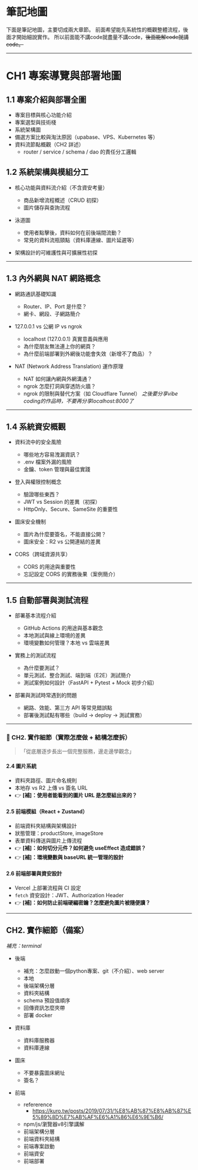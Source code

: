# 筆記地圖

下面是筆記地圖，主要切成兩大章節。
前面希望能先系統性的概觀整體流程，後面才開始細說實作。
所以前面能不講code就盡量不講code，~~後面能解code就講code。~~

---
# CH1 專案導覽與部署地圖

## 1.1 專案介紹與部署全圖

* 專案目標與核心功能介紹
* 專案選型與技術棧
* 系統架構圖
* 備選方案比較與淘汰原因（upabase、VPS、Kubernetes 等）
* 資料流節點概觀（CH2 詳述）
  * router / service / schema / dao 的責任分工邏輯

## 1.2 系統架構與模組分工

* 核心功能與資料流介紹（不含資安考量）

  * 商品新增流程概述（CRUD 初探）
  * 圖片儲存與查詢流程
* 泳道圖

  * 使用者點擊後，資料如何在前後端間流動？
  * 常見的資料流瓶頸點（資料庫連線、圖片延遲等）
* 架構設計的可維護性與可擴展性初探

 ---

## 1.3 內外網與 NAT 網路概念

* 網路通訊基礎知識

  * Router、IP、Port 是什麼？
  * 網卡、網段、子網路簡介
* 127.0.0.1 vs 公網 IP vs ngrok

  * localhost (127.0.0.1) 真實意義與應用
  * 為什麼朋友無法連上你的網頁？
  * 為什麼前端部署到外網後功能會失效（新增不了商品）？
* NAT (Network Address Translation) 運作原理

  * NAT 如何讓內網與外網溝通？
  * ngrok 怎麼打洞與穿透防火牆？
  * ngrok 的限制與替代方案（如 Cloudflare Tunnel）
*之後要分享vibe coding的作品時，不要再分享localhost:8000了*

---

## 1.4 系統資安概觀

* 資料流中的安全風險

  * 哪些地方容易洩漏資訊？
  * .env 檔案外漏的風險
  * 金鑰、token 管理與最佳實踐
* 登入與權限控制概念

  * 驗證哪些東西？
  * JWT vs Session 的差異（初探）
  * HttpOnly、Secure、SameSite 的重要性
* 圖床安全機制

  * 圖片為什麼要簽名，不能直接公開？
  * 圖床安全：R2 vs 公開連結的差異
* CORS（跨域資源共享）

  * CORS 的用途與重要性
  * 忘記設定 CORS 的實務後果（案例簡介）

---

## 1.5 自動部署與測試流程

* 部署基本流程介紹

  * GitHub Actions 的用途與基本觀念
  * 本地測試與線上環境的差異
  * 環境變數如何管理？本地 vs 雲端差異
* 實務上的測試流程
  * 為什麼要測試？
  * 單元測試、整合測試、端到端（E2E）測試簡介
  * 測試案例如何設計（FastAPI + Pytest + Mock 初步介紹）
* 部署與測試時常遇到的問題

  * 網路、效能、第三方 API 等常見錯誤點
  * 部署後測試點有哪些（build → deploy → 測試實務）

--- 

### 📙 CH2. 實作細節（實際怎麼做 + 結構怎麼拆）

> 「從底層逐步長出一個完整服務，邊走邊學觀念」

#### 2.4 圖片系統

* 資料夾路徑、圖片命名規則
* 本地存 vs R2 上傳 vs 簽名 URL
* 👉 **\[補]：使用者能看到的圖片 URL 是怎麼組出來的？**

#### 2.5 前端模組（React + Zustand）

* 前端資料夾結構與架構設計
* 狀態管理：productStore, imageStore
* 表單資料傳送與圖片上傳流程
* 👉 **\[補]：如何切分元件？如何避免 useEffect 造成錯誤？**
* 👉 **\[補]：環境變數與 baseURL 統一管理的設計**

#### 2.6 前端部署與資安設計

* Vercel 上部署流程與 CI 設定
* `fetch` 資安設計：JWT、Authorization Header
* 👉 **\[補]：如何防止前端硬編密鑰？怎麼避免圖片被隨便讀？**


---

## CH2. 實作細節（備案）
*補充：terminal*
- 後端
    - 補充：怎麼啟動一個python專案、git（不介紹）、web server
    - 本地
    - 後端架構分層
    - 資料夾結構
    - schema 預設值順序
    - 回傳資訊怎麼夾帶
    - 部署 docker
- 資料庫
    - 資料庫服務器
    - 資料庫連線
    
- 圖床
    - 不要暴露圖床網址
    - 簽名？
- 前端
    - refererence
        - https://kuro.tw/posts/2019/07/31/%E8%AB%87%E8%AB%87%E5%89%8D%E7%AB%AF%E6%A1%86%E6%9E%B6/
    - npm/js/瀏覽器v8引擎講解
    - 前端架構分層
    - 前端資料夾結構
    - 前端專案啟動
    - 前端資安
    - 前端部署